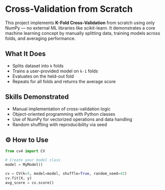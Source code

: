 # Cross-Validation from Scratch

This project implements **K-Fold Cross-Validation** from scratch using only NumPy — no external ML libraries like scikit-learn. It demonstrates a core machine learning concept by manually splitting data, training models across folds, and averaging performance.

##  What It Does

- Splits dataset into `k` folds
- Trains a user-provided model on `k-1` folds
- Evaluates on the held-out fold
- Repeats for all folds and returns the average score

##  Skills Demonstrated

- Manual implementation of cross-validation logic
- Object-oriented programming with Python classes
- Use of NumPy for vectorized operations and data handling
- Random shuffling with reproducibility via seed

## ⚙️ How to Use

```python
from cv4 import CV

# Create your model class 
model = MyModel()

cv = CV(k=5, model=model, shuffle=True, random_seed=42)
cv.fit(X, y)
avg_score = cv.score()
